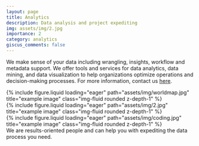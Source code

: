 ```yaml
---
layout: page
title: Analytics
description: Data analysis and project expediting
img: assets/img/2.jpg
importance: 2
category: analytics
giscus_comments: false
---
```



We make sense of your data including wrangling, insights, workflow and metadata support. We offer tools and services for data analytics, data mining, and data visualization to help organizations optimize operations and decision-making processes. For more information, contact us [here](mailto:renatamuy@gmail.com).


<div class="row">
    <div class="col-sm mt-3 mt-md-0">
        {% include figure.liquid loading="eager" path="assets/img/worldmap.jpg" title="example image" class="img-fluid rounded z-depth-1" %}
    </div>
    <div class="col-sm mt-3 mt-md-0">
        {% include figure.liquid loading="eager" path="assets/img/2.jpg" title="example image" class="img-fluid rounded z-depth-1" %}
    </div>
    <div class="col-sm mt-3 mt-md-0">
        {% include figure.liquid loading="eager" path="assets/img/coding.jpg" title="example image" class="img-fluid rounded z-depth-1" %}
    </div>
</div>
<div class="caption">
    We are results-oriented people and can help you with expediting the data process you need.
</div>

